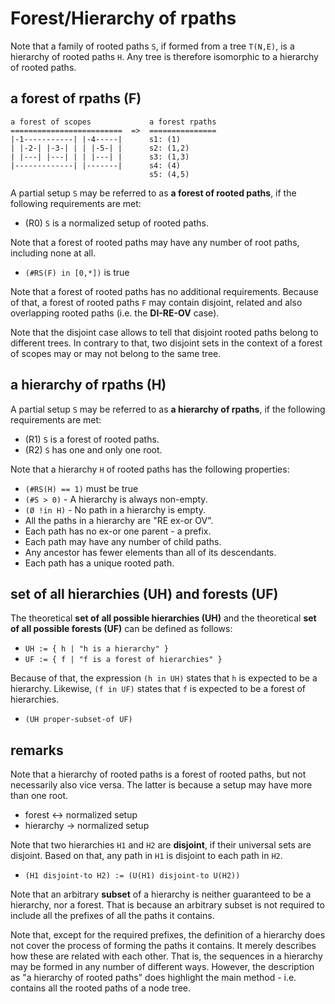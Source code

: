 
<!-- ======================================================================= -->
# Forest/Hierarchy of rpaths

Note that a family of rooted paths `S`, if formed from a tree `T(N,E)`, is a
hierarchy of rooted paths `H`. Any tree is therefore isomorphic to a hierarchy
of rooted paths.

<!-- ======================================================================= -->
## a forest of rpaths (F)

```
a forest of scopes             a forest rpaths
=========================  =>  ===============
|-1-----------| |-4-----|      s1: (1)
| |-2-| |-3-| | | |-5-| |      s2: (1,2)
| |---| |---| | | |---| |      s3: (1,3)
|-------------| |-------|      s4: (4)
                               s5: (4,5)
```

A partial setup `S` may be referred to as **a forest of rooted paths**,
if the following requirements are met:

* (R0) `S` is a normalized setup of rooted paths.

Note that a forest of rooted paths may have any number of root paths,
including none at all.

* `(#RS(F) in [0,*])` is true

Note that a forest of rooted paths has no additional requirements. Because
of that, a forest of rooted paths `F` may contain disjoint, related and also
overlapping rooted paths (i.e. the **DI-RE-OV** case).

Note that the disjoint case allows to tell that disjoint rooted paths belong
to different trees. In contrary to that, two disjoint sets in the context of
a forest of scopes may or may not belong to the same tree.

<!-- ======================================================================= -->
## a hierarchy of rpaths (H)

A partial setup `S` may be referred to as **a hierarchy of rpaths**,
if the following requirements are met:

* (R1) `S` is a forest of rooted paths.
* (R2) `S` has one and only one root.

Note that a hierarchy `H` of rooted paths has the following properties:

* `(#RS(H) == 1)` must be true
* `(#S > 0)` - A hierarchy is always non-empty.
* `(Ø !in H)` - No path in a hierarchy is empty.
* All the paths in a hierarchy are "RE ex-or OV".
* Each path has no ex-or one parent - a prefix.
* Each path may have any number of child paths.
* Any ancestor has fewer elements than all of its descendants.
* Each path has a unique rooted path.

<!-- ======================================================================= -->
## set of all hierarchies (UH) and forests (UF)

The theoretical **set of all possible hierarchies (UH)** and the theoretical
**set of all possible forests (UF)** can be defined as follows:

* `UH := { h | "h is a hierarchy" }`
* `UF := { f | "f is a forest of hierarchies" }`

Because of that, the expression `(h in UH)` states that `h` is expected to be
a hierarchy. Likewise, `(f in UF)` states that `f` is expected to be a forest
of hierarchies.

* `(UH proper-subset-of UF)`

<!-- ======================================================================= -->
## remarks

Note that a hierarchy of rooted paths is a forest of rooted paths, but not
necessarily also vice versa. The latter is because a setup may have more than
one root.

* forest <-> normalized setup
* hierarchy -> normalized setup

Note that two hierarchies `H1` and `H2` are **disjoint**, if their universal
sets are disjoint. Based on that, any path in `H1` is disjoint to each path
in `H2`.

* `(H1 disjoint-to H2) := (U(H1) disjoint-to U(H2))`

Note that an arbitrary **subset** of a hierarchy is neither guaranteed to be
a hierarchy, nor a forest. That is because an arbitrary subset is not required
to include all the prefixes of all the paths it contains.

Note that, except for the required prefixes, the definition of a hierarchy does
not cover the process of forming the paths it contains. It merely describes how
these are related with each other. That is, the sequences in a hierarchy may be
formed in any number of different ways. However, the description as "a hierarchy
of rooted paths" does highlight the main method - i.e. contains all the rooted
paths of a node tree.
